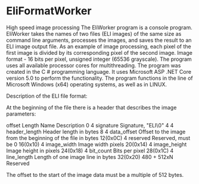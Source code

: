 # EliFormatWorker
High speed image processing
The EliWorker program is a console program. 
EliWorker takes the names of two files (ELI images) of the same size as command line arguments,
processes the images, and saves the result to an ELI image output file.
As an example of image processing, each pixel 
of the first image is divided by its corresponding pixel of the second image.
Image format - 16 bits per pixel, unsigned integer (65536 grayscale). 
The program uses all available processor cores for multithreading.
The program was created in the C # programming language. 
It uses Microsoft ASP .NET Core version 5.0 to perform the functionality. 
The program functions in the line of Microsoft Windows (x64) operating systems, as well as in LINUX.

Description of the ELI file format:

At the beginning of the file there is a header that describes the image parameters:

offset   Length          Name               Description
 0           4            signature          Signature, "ELI\0"
 4           4            header_length      Header length in bytes
 8           4            data_offset        Offset to the image from the beginning of the file in bytes
 12(0x0C)    4            reserved           Reserved, must be 0
 16(0x10)    4            image_width        Image width pixels
 20(0x14)    4            image_height       Image height in pixels
 24(0x18)    4            bit_count          Bits per pixel
 28(0x1C)    4            line_length        Length of one image line in bytes
 32(0x20)    480 + 512xN  Reserved

The offset to the start of the image data must be a multiple of 512 bytes.
